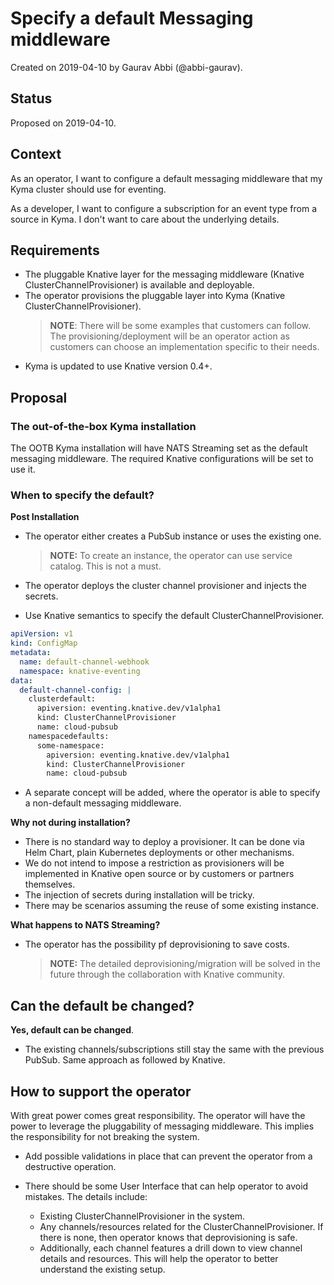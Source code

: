 # Specify a default Messaging middleware

Created on 2019-04-10 by Gaurav Abbi (@abbi-gaurav).

## Status

Proposed on 2019-04-10.

## Context

As an operator, I want to configure a default messaging middleware that my Kyma cluster should use for eventing.

As a developer, I want to configure a subscription for an event type from a source in Kyma. I don't want to care about the underlying details.

## Requirements

* The pluggable Knative layer for the messaging middleware (Knative ClusterChannelProvisioner) is available and deployable.
* The operator provisions the pluggable layer into Kyma (Knative ClusterChannelProvisioner).
  > **NOTE**: There will be some examples that customers can follow. The provisioning/deployment will be an operator action as customers can choose an implementation specific to their needs.
* Kyma is updated to use Knative version 0.4+.

## Proposal

### The out-of-the-box Kyma installation

The OOTB Kyma installation will have NATS Streaming set as the default messaging middleware. The required Knative configurations will be set to use it.

### When to specify the default?

**Post Installation**

* The operator either creates a PubSub instance or uses the existing one.

  >**NOTE:** To create an instance, the operator can use service catalog. This is not a must.

* The operator deploys the cluster channel provisioner and injects the secrets.

* Use Knative semantics to specify the default ClusterChannelProvisioner.

```yaml
apiVersion: v1
kind: ConfigMap
metadata:
  name: default-channel-webhook
  namespace: knative-eventing
data:
  default-channel-config: |
    clusterdefault:
      apiversion: eventing.knative.dev/v1alpha1
      kind: ClusterChannelProvisioner
      name: cloud-pubsub
    namespacedefaults:
      some-namespace:
        apiversion: eventing.knative.dev/v1alpha1
        kind: ClusterChannelProvisioner
        name: cloud-pubsub
```

  * A separate concept will be added, where the operator is able to specify a non-default messaging middleware.

**Why not during installation?**

* There is no standard way to deploy a provisioner. It can be done via Helm Chart, plain Kubernetes deployments or other mechanisms. 
* We do not intend to impose a restriction as provisioners will be implemented in Knative open source or by customers or partners themselves.
* The injection of secrets during installation will be tricky.
* There may be scenarios assuming the reuse of some existing instance.

**What happens to NATS Streaming?**

* The operator has the possibility pf deprovisioning to save costs. 
  >**NOTE:** The detailed deprovisioning/migration will be solved in the future through the collaboration with Knative community.

## Can the default be changed?

**Yes, default can be changed**.

* The existing channels/subscriptions still stay the same with the previous PubSub. Same approach as followed by Knative.

## How to support the operator

With great power comes great responsibility. The operator will have the power to leverage the pluggability of messaging middleware. This implies the responsibility for not breaking the system.

* Add possible validations in place that can prevent the operator from a destructive operation.

* There should be some User Interface that can help operator to avoid mistakes. The details include:
  * Existing ClusterChannelProvisioner in the system.
  * Any channels/resources related for the ClusterChannelProvisioner. If there is none, then operator knows that deprovisioning is safe.
  * Additionally, each channel features a drill down to view channel details and resources. This will help the operator to better understand the existing setup.

